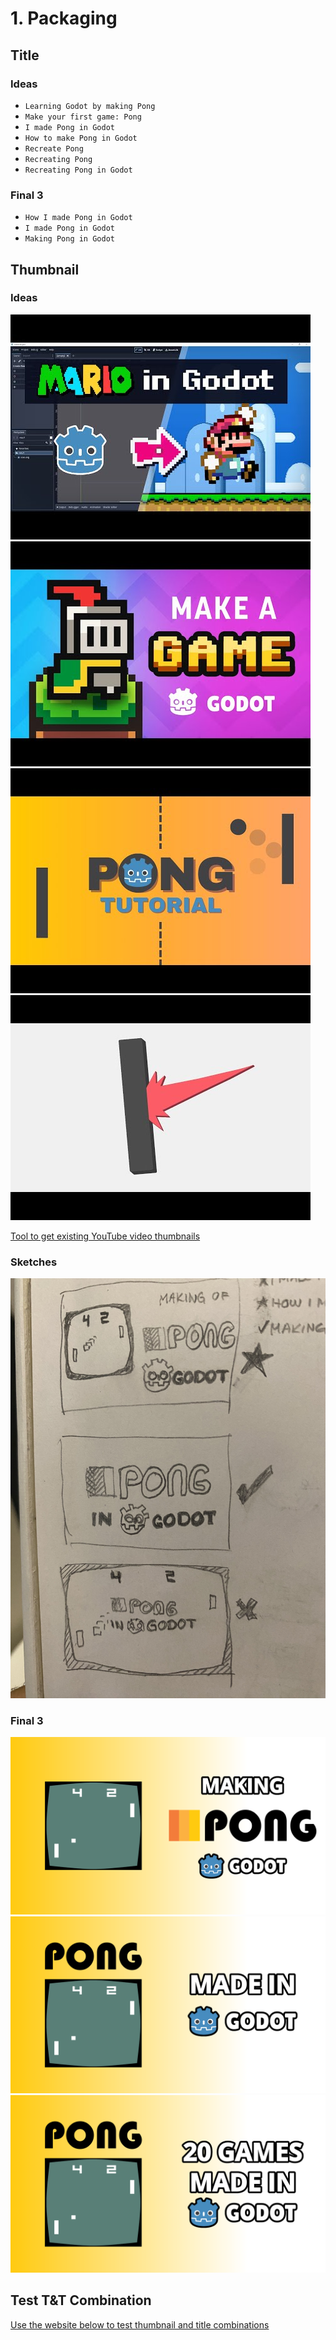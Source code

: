 # 1. Packaging

## Title

### Ideas

- `Learning Godot by making Pong`
- `Make your first game: Pong`
- `I made Pong in Godot`
- `How to make Pong in Godot`
- `Recreate Pong`
- `Recreating Pong`
- `Recreating Pong in Godot`

### Final 3

- `How I made Pong in Godot`
- `I made Pong in Godot`
- `Making Pong in Godot`

## Thumbnail

### Ideas

![mario-in-godot](thumbnails/ideas/mario-in-godot.jpg)
![make-a-game-in-godot](thumbnails/ideas/make-a-game-in-godot.jpg)
![pong-tutorial](thumbnails/ideas/pong-tutorial.jpg)
![pong-in-godot](thumbnails/ideas/pong-in-godot.jpg)

[Tool to get existing YouTube video thumbnails](https://www.get-youtube-thumbnail.com/)

### Sketches

![3 sketches](thumbnails/sketches/1.jpg)

### Final 3

![pong_thumbnail_1](thumbnails/final/pong_thumbnail_1.png)
![pong_thumbnail_2](thumbnails/final/pong_thumbnail_2.png)
![pong_thumbnail_3](thumbnails/final/pong_thumbnail_3.png)

## Test T&T Combination

[Use the website below to test thumbnail and title combinations](https://thumbsup.tv/)
